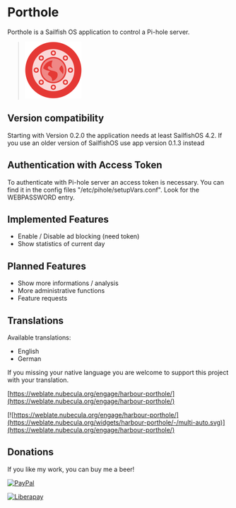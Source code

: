 # Porthole

Porthole is a Sailfish OS application to control a Pi-hole server.

>![](icons/128x128/harbour-porthole.png)

## Version compatibility
Starting with Version 0.2.0 the application needs at least SailfishOS 4.2.
If you use an older version of SailfishOS use app version 0.1.3 instead

## Authentication with Access Token
To authenticate with Pi-hole server an access token is necessary. You can find it in the config files "/etc/pihole/setupVars.conf". Look for the WEBPASSWORD entry.


## Implemented Features
- Enable / Disable ad blocking (need token)
- Show statistics of current day

## Planned Features
- Show more informations / analysis
- More administrative functions
- Feature requests

## Translations
Available translations:

- English
- German

If you missing your native language you are welcome to support this project with your translation.

[https://weblate.nubecula.org/engage/harbour-porthole/](https://weblate.nubecula.org/engage/harbour-porthole/)

[![https://weblate.nubecula.org/engage/harbour-porthole/](https://weblate.nubecula.org/widgets/harbour-porthole/-/multi-auto.svg)](https://weblate.nubecula.org/engage/harbour-porthole/)

## Donations

If you like my work, you can buy me a beer! 

[![PayPal](https://www.paypalobjects.com/en_US/i/btn/btn_donate_LG.gif) ](https://www.paypal.com/paypalme/nubecula/1)

[![Liberapay](https://liberapay.com/assets/widgets/donate.svg)](https://liberapay.com/black-sheep-dev/donate)